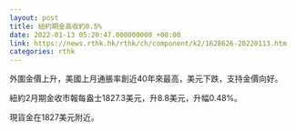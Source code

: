 ```yaml
---
layout: post
title: 紐約期金高收約0.5%
date: 2022-01-13 05:20:47.000000000 +08:00
link: https://news.rthk.hk/rthk/ch/component/k2/1628626-20220113.htm
categories: rthk
---
```


外圍金價上升，美國上月通脹率創近40年來最高，美元下跌，支持金價向好。

紐約2月期金收市報每盎士1827.3美元，升8.8美元，升幅0.48%。

現貨金在1827美元附近。
